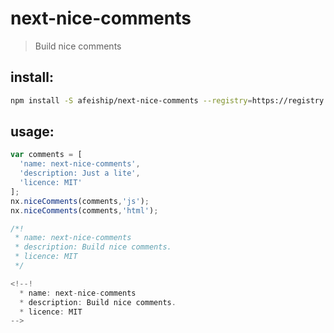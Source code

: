 # next-nice-comments
> Build nice comments

## install:
```bash
npm install -S afeiship/next-nice-comments --registry=https://registry.npm.taobao.org
```

## usage:
```js
var comments = [
  'name: next-nice-comments',
  'description: Just a lite',
  'licence: MIT'
];
nx.niceComments(comments,'js');
nx.niceComments(comments,'html');

/*!
 * name: next-nice-comments
 * description: Build nice comments.
 * licence: MIT
 */

<!--!
  * name: next-nice-comments
  * description: Build nice comments.
  * licence: MIT
--> 
```
